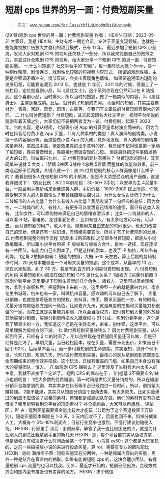 # 短剧 cps 世界的另一面：付费短剧买量

> 原文：[`www.yuque.com/for_lazy/thfiu8/nbdgf8sk9iynny4b`](https://www.yuque.com/for_lazy/thfiu8/nbdgf8sk9iynny4b)

<ne-h2 id="a812d382" data-lake-id="a812d382"><ne-heading-ext><ne-heading-anchor></ne-heading-anchor><ne-heading-fold></ne-heading-fold></ne-heading-ext><ne-heading-content><ne-text id="u92de67b7">(29 赞)短剧 cps 世界的另一面：付费短剧买量</ne-text></ne-heading-content></ne-h2> <ne-p id="ua75d75be" data-lake-id="ua75d75be"><ne-text id="u5ad518e4">作者： HEXIN</ne-text></ne-p> <ne-p id="uad27c88a" data-lake-id="uad27c88a"><ne-text id="ua17e3f44">日期：2023-05-31</ne-text></ne-p> <ne-p id="u7da7160b" data-lake-id="u7da7160b"><ne-text id="ud1daa14b">大家好，我是 HEXIN，生财有术一期老会员，专注于买量变现领域，也就是一些能靠投放广告放大并盈利的项目模式，已有 11 年。</ne-text></ne-p> <ne-p id="ud64e8491" data-lake-id="ud64e8491"><ne-text id="uffdf39fa">最近参加了短剧 CPS 小航海，发现大家对短剧 CPS 的视角还欠缺了一部分，所以我来凭借自己的微薄之力，来尝试补全短剧 CPS 的视角，给大家分享一下短剧 CPS 的另一面：付费短剧买量。</ne-text></ne-p> <ne-h3 id="ccfc81a0" data-lake-id="ccfc81a0"><ne-heading-ext><ne-heading-anchor></ne-heading-anchor><ne-heading-fold></ne-heading-fold></ne-heading-ext><ne-heading-content><ne-text id="u4361523c">一.什么叫短剧？</ne-text></ne-heading-content></ne-h3> <ne-p id="ua29eaf73" data-lake-id="ua29eaf73"><ne-text id="uadf0077b">社交平台中的“短剧”，每一集时长大概 1-5min，是一种制作精简，剧情连贯，戏剧性比较强的短视频内容形式。</ne-text></ne-p> <ne-p id="u7ccdc51d" data-lake-id="u7ccdc51d"><ne-text id="ud0122f7e">所谓的戏剧性强，主要是会强调矛盾冲突，情节反转，会突出表现角色情绪。</ne-text></ne-p> <ne-p id="u855eb9c6" data-lake-id="u855eb9c6"><ne-text id="u2ef24ec2">如果要追溯国内短剧的发展历程，可能要追溯到 2012 年，也就是 11 年前。2011 年的时候，德国上了一档栏目，定位是喜剧小品，叫《屌丝女士》，这个系列你现在仍然可以在 B 站搜到。这个喜剧小品，当时爆火，所以当时的搜狐，做了一档类似的内容，叫《屌丝男士》，主演是董成鹏。此后，就开创了短剧的先河。</ne-text></ne-p> <ne-p id="ud3ec5a60" data-lake-id="ud3ec5a60"><ne-text id="ub5409b31">而当时的短剧，其实主要题材为：青春，家庭，恋爱，职场，古装等，与我们下文要说的付费短剧有很大的差异。</ne-text></ne-p> <ne-h3 id="cfa06a25" data-lake-id="cfa06a25"><ne-heading-ext><ne-heading-anchor></ne-heading-anchor><ne-heading-fold></ne-heading-fold></ne-heading-ext><ne-heading-content><ne-text id="u1345b7a0">二.什么叫付费短剧？</ne-text></ne-heading-content></ne-h3> <ne-p id="u9e4f5563" data-lake-id="u9e4f5563"><ne-text id="u31c8bec7" ne-bold="true">付费短剧，其实起源跟各大社交平台，视频平台所说的短剧有着天壤之别，大家切记不要把两者混为一谈</ne-text><ne-text id="u80d94c7d">。付费短剧，起源于 2020 年。它的出现，是从得间，七猫等小说 App 的抖音买量素材演变而来的。</ne-text></ne-p> <ne-p id="u31c33b33" data-lake-id="u31c33b33"><ne-text id="u514287aa">因为当时在抖音给付费小说 App 买量，只有几种素材的类型：真人演绎的剧情类，小说第一章内容展示等。而这些做小说 App 的大佬，意外地发现，真人演绎的剧情类买量素材，虽然成本高，但是效果真的出乎意料的好，我已经不记得谁是第一家动了拍短剧，靠买量做增长，靠直接付费做变现的心思。</ne-text></ne-p> <ne-p id="u51a524ca" data-lake-id="u51a524ca"><ne-text id="u98849ca8">但是最终把这件事情发扬光大的公司，叫做嘉兴九州。</ne-text></ne-p> <ne-h3 id="89867ab9" data-lake-id="89867ab9"><ne-heading-ext><ne-heading-anchor></ne-heading-anchor><ne-heading-fold></ne-heading-fold></ne-heading-ext><ne-heading-content><ne-text id="u0453e271">三.付费短剧的题材有哪些？</ne-text></ne-heading-content></ne-h3> <ne-p id="ud0d31dd6" data-lake-id="ud0d31dd6"><ne-text id="u94e99e9e">付费短剧的题材，其实简单来说就 5 大类：</ne-text></ne-p> <ne-oli index-type="0"><ne-oli-i>1</ne-oli-i><ne-oli-c class="ne-oli-content" id="uc9dceb85" data-lake-id="uc9dceb85"><ne-text id="uca4e800e">赘婿</ne-text></ne-oli-c></ne-oli> <ne-oli index-type="0"><ne-oli-i>2</ne-oli-i><ne-oli-c class="ne-oli-content" id="u74742ff5" data-lake-id="u74742ff5"><ne-text id="uc74549d1">神医</ne-text></ne-oli-c></ne-oli> <ne-oli index-type="0"><ne-oli-i>3</ne-oli-i><ne-oli-c class="ne-oli-content" id="u278ec648" data-lake-id="u278ec648"><ne-text id="u0701c5a4">战神</ne-text></ne-oli-c></ne-oli> <ne-oli index-type="0"><ne-oli-i>4</ne-oli-i><ne-oli-c class="ne-oli-content" id="ud7390f45" data-lake-id="ud7390f45"><ne-text id="ue8662d26">总裁</ne-text></ne-oli-c></ne-oli> <ne-oli index-type="0"><ne-oli-i>5</ne-oli-i><ne-oli-c class="ne-oli-content" id="u610dd52b" data-lake-id="u610dd52b"><ne-text id="ueee7a084">言情</ne-text></ne-oli-c></ne-oli> <ne-p id="uef818403" data-lake-id="uef818403"><ne-text id="u9e8112ea">而整体的体量和效果，前三类远远好于后两类，关键点就一个：爽</ne-text></ne-p> <ne-h3 id="efd96a19" data-lake-id="efd96a19"><ne-heading-ext><ne-heading-anchor></ne-heading-anchor><ne-heading-fold></ne-heading-fold></ne-heading-ext><ne-heading-content><ne-text id="u6c3a9911">四.付费短剧的核心人群画像是什么样子的？</ne-text></ne-heading-content></ne-h3> <ne-p id="u9aa972ee" data-lake-id="u9aa972ee"><ne-text id="u71793971">我看到很多人在做短剧 CPS 的小航海，但是不太清楚受众的用户画像，这里我详细说下：</ne-text></ne-p> <ne-oli index-type="0"><ne-oli-i>1</ne-oli-i><ne-oli-c class="ne-oli-content" id="uf1e97c8b" data-lake-id="uf1e97c8b"><ne-text id="ucf9e4f4c">男女比例：8:2</ne-text></ne-oli-c></ne-oli> <ne-oli index-type="0"><ne-oli-i>2</ne-oli-i><ne-oli-c class="ne-oli-content" id="ua7d3dfd4" data-lake-id="ua7d3dfd4"><ne-text id="ue118c139">年龄阶段：30-50+</ne-text></ne-oli-c></ne-oli> <ne-oli index-type="0"><ne-oli-i>3</ne-oli-i><ne-oli-c class="ne-oli-content" id="uf800d788" data-lake-id="uf800d788"><ne-text id="u5c3faa55">手机：以安卓为主</ne-text></ne-oli-c></ne-oli> <ne-oli index-type="0"><ne-oli-i>4</ne-oli-i><ne-oli-c class="ne-oli-content" id="ud2021607" data-lake-id="ud2021607"><ne-text id="u8692c3a1">买量平台，一般会用手机价格来衡量这类人群，手机价格：1000-2000</ne-text></ne-oli-c></ne-oli> <ne-p id="uda063dbe" data-lake-id="uda063dbe"><ne-text id="u2980676a">综上所述，你能感受到这类人的人群画像么？我曾经跟朋友探讨过，为什么女性占比低？为什么一二线城市的人占比低？为什么有钱人占比低？我朋友说了一句经典的总结：</ne-text><ne-text id="u2de62a02" ne-bold="true">因为女性，一二线城市的人，有钱人，有更多可以宣泄自己情绪的途径，而只有这类人没有</ne-text><ne-text id="u8e33c718">。</ne-text></ne-p> <ne-p id="uc74d5aa2" data-lake-id="uc74d5aa2"><ne-text id="u16fd4530">比如女性，可以靠购物来满足自己的情绪宣泄诉求；</ne-text></ne-p> <ne-p id="uffecb015" data-lake-id="uffecb015"><ne-text id="u5714160a">比如一二线城市的人，可以看 B 站，看电影，花钱看爱艺奇；</ne-text></ne-p> <ne-p id="uca3d0d67" data-lake-id="uca3d0d67"><ne-text id="ua90d1449">比如有钱人，有太多地方可以玩，可以去。</ne-text></ne-p> <ne-p id="u3732952e" data-lake-id="u3732952e"><ne-text id="ubde38708" ne-bold="true">而付费短剧的用户，收入不高，能够用来自由支配的时间很少，也无力改变自己的现状，但是还有一些幻想，有情绪需要宣泄，所以才有了付费短剧的发展</ne-text><ne-text id="uf7190383" ne-bold="true">。</ne-text></ne-p> <ne-h3 id="bd3f3783" data-lake-id="bd3f3783"><ne-heading-ext><ne-heading-anchor></ne-heading-anchor><ne-heading-fold></ne-heading-fold></ne-heading-ext><ne-heading-content><ne-text id="ud0e4e89c">五.付费短剧完整的制作流程</ne-text></ne-heading-content></ne-h3> <ne-oli index-type="0"><ne-oli-i>1</ne-oli-i><ne-oli-c class="ne-oli-content" id="u260480be" data-lake-id="u260480be"><ne-text id="u54d15989">选剧本</ne-text></ne-oli-c></ne-oli> <ne-oli index-type="0"><ne-oli-i>2</ne-oli-i><ne-oli-c class="ne-oli-content" id="u64511ca2" data-lake-id="u64511ca2"><ne-text id="u6b7adf4c">购买版权</ne-text></ne-oli-c></ne-oli> <ne-p id="u2c809255" data-lake-id="u2c809255"><ne-text id="u048c2c65">之前很多付费短剧，都是从小说改编而来，所以跟小说平台购买 IP 版权和与版权方合作，是唯一选择，现在逐渐有一些团队，有能力自己出剧本了，但是这样的剧本，也没了 IP 加持，所以各有利弊。</ne-text></ne-p> <ne-oli index-type="0"><ne-oli-i>1</ne-oli-i><ne-oli-c class="ne-oli-content" id="u39f11fc8" data-lake-id="u39f11fc8"><ne-text id="uaf20d15b">定角</ne-text></ne-oli-c></ne-oli> <ne-oli index-type="0"><ne-oli-i>2</ne-oli-i><ne-oli-c class="ne-oli-content" id="ub89881b0" data-lake-id="ub89881b0"><ne-text id="u328deccf">拍摄&剪辑：</ne-text></ne-oli-c></ne-oli> <ne-p id="u47a9d3b4" data-lake-id="u47a9d3b4"><ne-text id="u6799806f">短剧的拍摄，大概 5-10 天左右，算上后期的剪辑制作时间，20 天基本能做出一个可用来买量的短剧，这个成本，从最早的 10 万，现在水涨船高，到了 30 万，甚至有到百万的小明星付费短剧出现。</ne-text></ne-p> <ne-h3 id="f156bd8b" data-lake-id="f156bd8b"><ne-heading-ext><ne-heading-anchor></ne-heading-anchor><ne-heading-fold></ne-heading-fold></ne-heading-ext><ne-heading-content><ne-text id="u0a20c9df">六.付费短剧的角色</ne-text></ne-heading-content></ne-h3> <ne-p id="u330a5d4a" data-lake-id="u330a5d4a"><ne-text id="u719b32c3">买量短剧和小航海在做的短剧 CPS 是什么关系？</ne-text></ne-p> <ne-oli index-type="0"><ne-oli-i>1</ne-oli-i><ne-oli-c class="ne-oli-content" id="u305101dd" data-lake-id="u305101dd"><ne-text id="ud6b0b16c">版权方</ne-text></ne-oli-c></ne-oli> <ne-oli index-type="0"><ne-oli-i>2</ne-oli-i><ne-oli-c class="ne-oli-content" id="u6260f9e0" data-lake-id="u6260f9e0"><ne-text id="ufedbf406">买量分销商</ne-text></ne-oli-c></ne-oli> <ne-oli index-type="0"><ne-oli-i>3</ne-oli-i><ne-oli-c class="ne-oli-content" id="u098a1d95" data-lake-id="u098a1d95"><ne-text id="ubc100342">短剧分销平台</ne-text></ne-oli-c></ne-oli> <ne-p id="ufc927b3b" data-lake-id="ufc927b3b"><ne-text id="ufe510913">这里要提下短剧生意里的几个角色：</ne-text></ne-p> <ne-p id="uaf8a3aec" data-lake-id="uaf8a3aec"><ne-text id="ua9fc2c24">版权方，这里可以简单理解为，拿到小说版权后，把短剧拍出来的一方，这里典型一点的就是嘉兴九州，南京花生书城等，杭州也有一家，叫做杭州容量，感兴趣的可以自己去了解下。</ne-text></ne-p> <ne-p id="ub93964ed" data-lake-id="ub93964ed"><ne-text id="u28e3889b">买量分销商，也就是拿着版权方的授权，去抖音，快手，腾讯买量的一方，有的时候，买量分销商跟版权方是同一角色，比如嘉兴九州，就是典型的拍摄和买量能力都很强的一家。而花生就是买量能力稍弱，所以会当版权方，把付费短剧大量的外放给其他买量分销商，买量分销商再把收入跟版权方 91 分成。</ne-text></ne-p> <ne-p id="u593db289" data-lake-id="u593db289"><ne-text id="u23340193">短剧分销平台，这个是我了解最少的一方，我知道这个还是在生财有术，麻雀，创作猫，这类平台，可以简单理解为版权方的下游。</ne-text></ne-p> <ne-h3 id="eb91c447" data-lake-id="eb91c447"><ne-heading-ext><ne-heading-anchor></ne-heading-anchor><ne-heading-fold></ne-heading-fold></ne-heading-ext><ne-heading-content><ne-text id="ud3ec2d34">七.做付费短剧买量赚钱么？</ne-text></ne-heading-content></ne-h3> <ne-p id="u46e08ee2" data-lake-id="u46e08ee2"><ne-text id="ucf0e8f91">因为付费短剧买量，从兴起到今天，已经有 2 年的时间了，所以虽然现在付费短剧买量还可以做，但是已经算是红海了。早期买量，当日轻松回本，现在买量，需要卡死出价，如果首日不回个 90%，后续基本会亏。而一步付费短剧的生命周期，其实很短，抛开个例不谈，长则几周，短则几天，所以做付费短剧买量，最核心的是</ne-text><ne-text id="u59d394ab" ne-bold="true">从拿到剧到这部剧生命周期结束的整体效率把控</ne-text><ne-text id="ub115a353">。这个玩法，已经有很高的门槛，如果自己本身没有强大的买量团队，慎入。</ne-text></ne-p> <ne-h3 id="976fbd4f" data-lake-id="976fbd4f"><ne-heading-ext><ne-heading-anchor></ne-heading-anchor><ne-heading-fold></ne-heading-fold></ne-heading-ext><ne-heading-content><ne-text id="u69670772">八.做短剧 CPS 赚钱么？</ne-text></ne-heading-content></ne-h3> <ne-p id="ucfbbd526" data-lake-id="ucfbbd526"><ne-text id="u1ad89987">这里涉及了生财有术内太多人的生意，我就不直接下个定论了。</ne-text></ne-p> <ne-p id="u0dbe8137" data-lake-id="u0dbe8137"><ne-text id="u9af7b253">短剧 CPS 的优点在于：</ne-text></ne-p> <ne-oli index-type="0"><ne-oli-i>1</ne-oli-i><ne-oli-c class="ne-oli-content" id="uc9d04407" data-lake-id="uc9d04407"><ne-text id="udb54dc52">门槛低</ne-text></ne-oli-c></ne-oli> <ne-oli index-type="0"><ne-oli-i>2</ne-oli-i><ne-oli-c class="ne-oli-content" id="ud52ac7cd" data-lake-id="ud52ac7cd"><ne-text id="u47887a91">不需要实名</ne-text></ne-oli-c></ne-oli> <ne-p id="u84ff1f72" data-lake-id="u84ff1f72"><ne-text id="ue13f8895">缺点也很明显：</ne-text></ne-p> <ne-oli index-type="0"><ne-oli-i>1</ne-oli-i><ne-oli-c class="ne-oli-content" id="u93def3e8" data-lake-id="u93def3e8"><ne-text id="ub7803d37">绝大多数的付费短剧，第一时间是供给买量分销商的，所以在短剧分销平台能拿到的剧，其实本身在抖音等平台已经跑过一段时间，所以，别指望大赚特赚。</ne-text></ne-oli-c></ne-oli> <ne-oli index-type="0"><ne-oli-i>2</ne-oli-i><ne-oli-c class="ne-oli-content" id="uf1f2f86e" data-lake-id="uf1f2f86e"><ne-text id="ubd82168f">能不能爆，其实只从短剧分销这个视角去看，有太多缺失。比如买量爆过的剧应不应该做？买量的素材，剪辑都是成熟团队在做，他们的素材有没有办法借鉴？哪里能够看到全平台的短剧素材？</ne-text></ne-oli-c></ne-oli> <ne-p id="uaa29f42a" data-lake-id="uaa29f42a"><ne-text id="u136a7f52">补全视角后，大家可以再想想。</ne-text></ne-p> <ne-hole id="u719b862e" data-lake-id="u719b862e"><ne-card data-card-name="hr" data-card-type="block" id="HzYPQ" data-event-boundary="card"><ne-p id="uee2a2ed5" data-lake-id="uee2a2ed5"><ne-text id="u31602efc">评论区：</ne-text></ne-p> <ne-p id="ub8020bbb" data-lake-id="ub8020bbb"><ne-text id="u36ddf0ca">吖 占 : 短剧买量需要资金量比较大才能玩（公司为了这个赛道投资千万级别），短剧买量回本周期在 1-3 天，3 天内回收不了，后面也回不来，扣掉分成和人工，大概有个 5%-10%利润点；目前行业竞争也激烈，不懂行建议别随便入场。</ne-text> <ne-text id="ub1da9e45">HEXIN : 行家里手</ne-text> <ne-text id="ucf70a4df">流芳 : 谢谢分享，解答了我一直比较困惑的点，就是为什么别人的剧总比我拿到手里的新几天</ne-text> <ne-text id="u866093f2">HEXIN : 是，每个平台都其实从版权方拿，但是版权方有权决定什么时间放给某一个下游。</ne-text> <ne-text id="u3051f02b">小马哥 xy50 : 这个都是大玩家玩的，之前一些搞投放小说的来进行投放买量，算 roi，需要有专业的团队配比</ne-text> <ne-text id="u8946ea28">HEXIN : 是的</ne-text> <ne-text id="u8f9157d5">潮州痞子蔡 : 短剧买量现在分两种，一种是纯属内容向的买量，另外一种是结合在盲盒内的抽取。如果有能做短剧 cps 的，这块合适小团队。有批量短剧 cps 流量的也可以找我。另外，最近才开始的，短剧已经出海，变现方式方面和国内会有接近也有差异的地方。</ne-text> <ne-text id="u036bf397">HEXIN : 求个微信</ne-text></ne-p></ne-card></ne-hole>